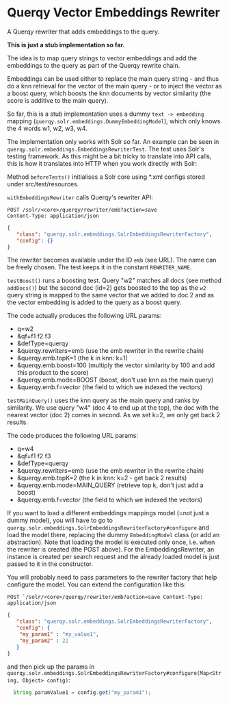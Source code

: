 # Querqy Vector Embeddings Rewriter
A Querqy rewriter that adds embeddings to the query.

**This is just a stub implementation so far.**

The idea is to map query strings to vector embeddings and add the embeddings to the query as part of the Querqy rewrite chain.

Embeddings can be used either to replace the main query string - and thus do a knn retrieval for the vector of the main query - or to inject the vector as a boost query,
which boosts the knn documents by vector similarity (the score is additive to the main query).

So far, this is a stub implementation uses a dummy `text -> embedding` mapping (`querqy.solr.embeddings.DummyEmbeddingModel`), which only knows the 4 words w1, 
w2, w3, w4.

The implementation only works with Solr so far. An example can be seen in `querqy.solr.embeddings.EmbeddingsRewriterTest`. The test uses Solr's testing
framework. As this might be a bit tricky to translate into API calls, this is how it translates into HTTP when
you work directly with Solr:

Method `beforeTests()` initialises a Solr core using *.xml configs stored under src/test/resources.

`withEmbeddingsRewriter` calls Querqy's rewriter API:

```
POST /solr/<core>/querqy/rewriter/emb?action=save
Content-Type: application/json
```
```json
{
   "class": "querqy.solr.embeddings.SolrEmbeddingsRewriterFactory",
   "config": {}
}
```
The rewriter becomes available under the ID `emb` (see URL). The name can be freely chosen. The test keeps it in the constant `REWRITER_NAME`.

`testBoost()` runs a boosting test. Query "w2" matches all docs (see method `addDocs()`) but the second doc (id=2) gets boosted to the top
as the `w2` query string is mapped to the same vector that we added to doc 2 and as the vector embedding is added to the query as a boost
query.

The code actually produces the following URL params: 
* q=w2
* &qf=f1 f2 f3
* &defType=querqy
* &querqy.rewriters=emb (use the emb rewriter in the rewrite chain)
* &querqy.emb.topK=1 (the k in knn: k=1)
* &querqy.emb.boost=100 (multiply the vector similarity by 100 and add this product to the score)
* &querqy.emb.mode=BOOST (boost, don't use knn as the main query)
* &querqy.emb.f=vector (the field to which we indexed the vectors)

`testMainQuery()` uses the knn query as the main query and ranks by similarity. We use query "w4" (doc 4 to end up at the top), the doc
with the nearest vector (doc 2) comes in second. As we set k=2, we only get back 2 results.

The code produces the following URL params: 
* q=w4
* &qf=f1 f2 f3
* &defType=querqy
* &querqy.rewriters=emb (use the emb rewriter in the rewrite chain)
* &querqy.emb.topK=2 (the k in knn: k=2 - get back 2 results)
* &querqy.emb.mode=MAIN_QUERY (retrieve top k, don't just add a boost)
* &querqy.emb.f=vector (the field to which we indexed the vectors)

If you want to load a different embeddings mappings model (=not just a dummy model), you will have to go to 
`querqy.solr.embeddings.SolrEmbeddingsRewriterFactory#configure` and load the model there, replacing the dummy `EmbeddingModel` class
(or add an abstraction). Note that loading the model is executed only once, i.e. when the rewriter is created (the POST above).
For the EmbeddingsRewriter, an instance is created per search request and the already loaded model is just passed to it in the constructor.

You will probably need to pass parameters to the rewriter factory that help configure the model. You can extend the configuration like this:

```POST `/solr/<core>/querqy/rewriter/emb?action=save
Content-Type: application/json```
```json
{
   "class": "querqy.solr.embeddings.SolrEmbeddingsRewriterFactory",
   "config": {
    "my_param1" : "my_value1",
    "my_param2" : 22
   }
}
```

and then pick up the params in `querqy.solr.embeddings.SolrEmbeddingsRewriterFactory#configure(Map<String, Object> config)`:
```java
  String paramValue1 = config.get("my_param1");
```








